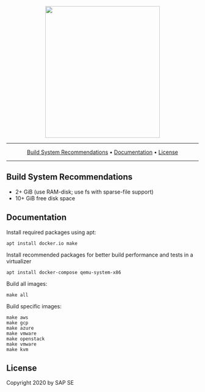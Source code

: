 <p align="center">
 <a href="https://www.gardenlinux.io/"><img src="https://raw.githubusercontent.com/gardenlinux/gardenlinux/master/docs/assets/gardenlinux-logo-title.png" width="300" height="345"></a>
</p>

<hr />
<p align="center">
    <a href="#build-system-recommendations">Build System Recommendations</a> • 
    <a href="#documentation">Documentation</a> •
    <a href="#license">License</a>
</p>
<hr />

## Build System Recommendations

- 2+ GiB (use RAM-disk; use fs with sparse-file support)
- 10+ GiB free disk space

## Documentation

Install required packages using apt:

    apt install docker.io make

Install recommended packages for better build performance and tests in a virtualizer

    apt install docker-compose qemu-system-x86

Build all images:

    make all

Build specific images:

    make aws
    make gcp
    make azure
    make vmware
    make openstack
    make vmware
    make kvm

## License

Copyright 2020 by SAP SE
